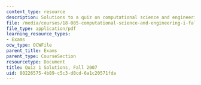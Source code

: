 ```yaml
---
content_type: resource
description: Solutions to a quiz on computational science and engineering.
file: /media/courses/18-085-computational-science-and-engineering-i-fall-2008/802265754b89c5c3d8cd6a1c20571fda_quiz1_sols_18085.pdf
file_type: application/pdf
learning_resource_types:
- Exams
ocw_type: OCWFile
parent_title: Exams
parent_type: CourseSection
resourcetype: Document
title: Quiz 1 Solutions, Fall 2007
uid: 80226575-4b89-c5c3-d8cd-6a1c20571fda
---
```

